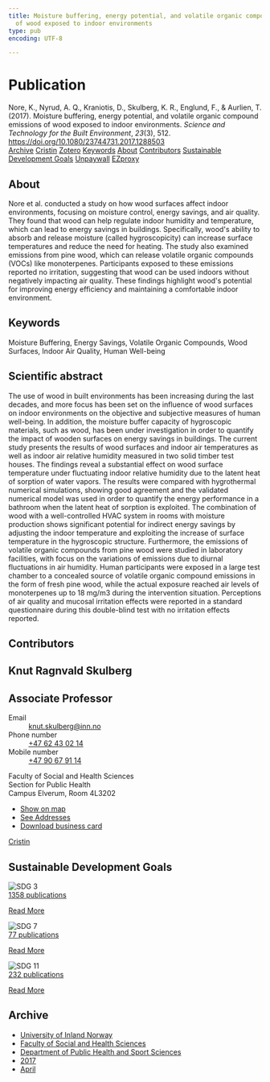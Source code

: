 ```yaml
---
title: Moisture buffering, energy potential, and volatile organic compound emissions
  of wood exposed to indoor environments
type: pub
encoding: UTF-8

---
```

<h1>Publication</h1>
<article id="csl-bib-container-8BR9IMYS" class="csl-bib-container">
  <div class="csl-bib-body"> <div class="csl-entry">Nore, K., Nyrud, A. Q., Kraniotis, D., Skulberg, K. R., Englund, F., &#38; Aurlien, T. (2017). Moisture buffering, energy potential, and volatile organic compound emissions of wood exposed to indoor environments. <i>Science and Technology for the Built Environment</i>, <i>23</i>(3), 512. <a href="https://doi.org/10.1080/23744731.2017.1288503">https://doi.org/10.1080/23744731.2017.1288503</a></div> </div>
  <div class="csl-bib-buttons">
    <a href="#taxonomy-article-8BR9IMYS" alt="archive" class="csl-bib-button">Archive</a>
    <a href="https://app.cristin.no/results/show.jsf?id=1465269" alt="Cristin" class="csl-bib-button">Cristin</a>
    <a href="http://zotero.org/groups/5881554/items/8BR9IMYS" alt="Zotero" class="csl-bib-button">Zotero</a>
    <a href="#keywords-article-8BR9IMYS" alt="keywords" class="csl-bib-button">Keywords</a>
    <a href="#about-article-8BR9IMYS" alt="about_pub" class="csl-bib-button">About</a>
    <a href="#contributors-article-8BR9IMYS" alt="contributors" class="csl-bib-button">Contributors</a>
    <a href="#sdg-article-8BR9IMYS" alt="sdg" class="csl-bib-button">Sustainable Development Goals</a>
    <a href="https://nmbu.brage.unit.no/nmbu-xmlui/bitstream/11250/2492853/5/Moisture%20buffering%2c%20energy%20potential.pdf" alt="Unpaywall" class="csl-bib-button">Unpaywall</a>
    <a href="https://nmbu.brage.unit.no/nmbu-xmlui/bitstream/11250/2492853/5/Moisture%20buffering%2c%20energy%20potential.pdf" alt="EZproxy" class="csl-bib-button">EZproxy</a>
  </div>
  <div id="csl-bib-meta-container-8BR9IMYS"></div>
</article>
<div id="csl-bib-meta-8BR9IMYS" class="csl-bib-meta">
  <article id="about-article-8BR9IMYS" class="about_pub-article">
    <h1>About</h1>
    Nore et al. conducted a study on how wood surfaces affect indoor environments, focusing on moisture control, energy savings, and air quality. They found that wood can help regulate indoor humidity and temperature, which can lead to energy savings in buildings. Specifically, wood's ability to absorb and release moisture (called hygroscopicity) can increase surface temperatures and reduce the need for heating. The study also examined emissions from pine wood, which can release volatile organic compounds (VOCs) like monoterpenes. Participants exposed to these emissions reported no irritation, suggesting that wood can be used indoors without negatively impacting air quality. These findings highlight wood's potential for improving energy efficiency and maintaining a comfortable indoor environment.
  </article>
  <article id="keywords-article-8BR9IMYS" class="keywords-article">
    <h1>Keywords</h1>
    Moisture Buffering, Energy Savings, Volatile Organic Compounds, Wood Surfaces, Indoor Air Quality, Human Well-being
  </article>
  <article id="abstract-article-8BR9IMYS" class="abstract-article">
    <h1>Scientific abstract</h1>
    The use of wood in built environments has been increasing during the last decades, and more focus has been set on the influence of wood surfaces on indoor environments on the objective and subjective measures of human well-being. In addition, the moisture buffer capacity of hygroscopic materials, such as wood, has been under investigation in order to quantify the impact of wooden surfaces on energy savings in buildings. The current study presents the results of wood surfaces and indoor air temperatures as well as indoor air relative humidity measured in two solid timber test houses. The findings reveal a substantial effect on wood surface temperature under fluctuating indoor relative humidity due to the latent heat of sorption of water vapors. The results were compared with hygrothermal numerical simulations, showing good agreement and the validated numerical model was used in order to quantify the energy performance in a bathroom when the latent heat of sorption is exploited. The combination of wood with a well-controlled HVAC system in rooms with moisture production shows significant potential for indirect energy savings by adjusting the indoor temperature and exploiting the increase of surface temperature in the hygroscopic structure. Furthermore, the emissions of volatile organic compounds from pine wood were studied in laboratory facilities, with focus on the variations of emissions due to diurnal fluctuations in air humidity. Human participants were exposed in a large test chamber to a concealed source of volatile organic compound emissions in the form of fresh pine wood, while the actual exposure reached air levels of monoterpenes up to 18 mg/m3 during the intervention situation. Perceptions of air quality and mucosal irritation effects were reported in a standard questionnaire during this double-blind test with no irritation effects reported.
  </article>
  <article id="contributors-article-8BR9IMYS" class="contributors-article">
    <h1>Contributors</h1>
    <div class="personas"> <div class="vrtx-hinn-person-card"> <div class="photo"> <i class="lar la-user-circle missing-person"></i> </div> <div class="info"> <hgroup><h1>Knut Ragnvald Skulberg</h1> <h2>Associate Professor</h2> </hgroup><dl> <dt>Email</dt> <dd> <a href="mailto:knut.skulberg@inn.no">knut.skulberg@inn.no</a> </dd> <dt>Phone number</dt> <dd><a href="tel:+4762430214"> +47 62 43 02 14 </a></dd> <dt>Mobile number</dt> <dd><a href="tel:+4790679114"> +47 90 67 91 14 </a></dd> </dl> <p> Faculty of Social and Health Sciences<br> Section for Public Health<br> Campus Elverum, Room 4L3202 </p> <ul class="vrtx-hinn-links"> <li><a href="https://www.google.com/maps?q=60.88177,11.53669">Show on map</a></li> <li><a href="https://www.inn.no/english/find-an-employee/knut-skulberg.html#vrtx-hinn-addresses">See Addresses</a></li> <li><a href="https://www.inn.no/english/find-an-employee/knut-skulberg.html?vrtx=vcf">Download business card</a></li> </ul> </div> </div> <a href="https://app.cristin.no/persons/show.jsf?id=9616" alt="Cristin URL" class="personas-cristin">Cristin</a> </div>
  </article>
  <article id="sdg-article-8BR9IMYS" class="sdg-article">
    <h1>Sustainable Development Goals</h1>
    <div class="sdg-container"><div id="sdg3" class="sdg">
        <img src="{{< params subfolder >}}images/sdg/sdg03_en.png" class="image" alt="SDG 3">
        <div class="sdg-overlay">
          <a href="/en/archive/?key=?sdg=3#archive" class="sdg-publication-count"><span>1358</span> publications</a>
          <p><a href="https://sdgs.un.org/goals/goal3" class="sdg-read-more">Read More</a></p>
        </div>
      </div> <div id="sdg7" class="sdg">
        <img src="{{< params subfolder >}}images/sdg/sdg07_en.png" class="image" alt="SDG 7">
        <div class="sdg-overlay">
          <a href="/en/archive/?key=?sdg=7#archive" class="sdg-publication-count"><span>77</span> publications</a>
          <p><a href="https://sdgs.un.org/goals/goal7" class="sdg-read-more">Read More</a></p>
        </div>
      </div> <div id="sdg11" class="sdg">
        <img src="{{< params subfolder >}}images/sdg/sdg11_en.png" class="image" alt="SDG 11">
        <div class="sdg-overlay">
          <a href="/en/archive/?key=?sdg=11#archive" class="sdg-publication-count"><span>232</span> publications</a>
          <p><a href="https://sdgs.un.org/goals/goal11" class="sdg-read-more">Read More</a></p>
        </div>
      </div></div>
  </article>
  <article id="taxonomy-article-8BR9IMYS" class="taxonomy-article">
    <h1>Archive</h1>
    <ul>
      <li>
        <a href="/en/archive/?key=3DCRN523">University of Inland Norway</a>
      </li>
      <li>
        <a href="/en/archive/?key=IDKFS3MX">Faculty of Social and Health Sciences</a>
      </li>
      <li>
        <a href="/en/archive/?key=FJXE3Z8X">Department of Public Health and Sport Sciences</a>
      </li>
      <li>
        <a href="/en/archive/?key=Y3QE4BPW">2017</a>
      </li>
      <li>
        <a href="/en/archive/?key=JEU2R2BJ">April</a>
      </li>
    </ul>
  </article>
</div>
